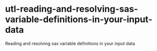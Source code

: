 # utl-reading-and-resolving-sas-variable-definitions-in-your-input-data
Reading and resolving sas variable definitions in your input data 
